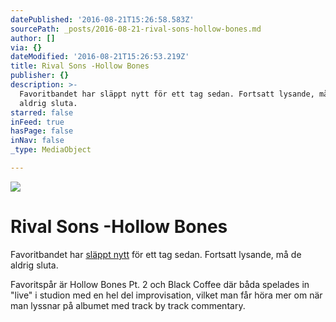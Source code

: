 ```yaml
---
datePublished: '2016-08-21T15:26:58.583Z'
sourcePath: _posts/2016-08-21-rival-sons-hollow-bones.md
author: []
via: {}
dateModified: '2016-08-21T15:26:53.219Z'
title: Rival Sons -Hollow Bones
publisher: {}
description: >-
  Favoritbandet har släppt nytt för ett tag sedan. Fortsatt lysande, må de
  aldrig sluta.
starred: false
inFeed: true
hasPage: false
inNav: false
_type: MediaObject

---
```

![](https://the-grid-user-content.s3-us-west-2.amazonaws.com/2a02b4e2-3b6d-420b-af83-3029769f73c6.jpg)

# Rival Sons -Hollow Bones

Favoritbandet har [släppt nytt][0] för ett tag sedan. Fortsatt lysande, må de aldrig sluta.

Favoritspår är Hollow Bones Pt. 2 och Black Coffee där båda spelades in "live" i studion med en hel del improvisation, vilket man får höra mer om när man lyssnar på albumet med track by track commentary.

[0]: https://open.spotify.com/album/7hKJMKE01FvUJEVxY8bBOT